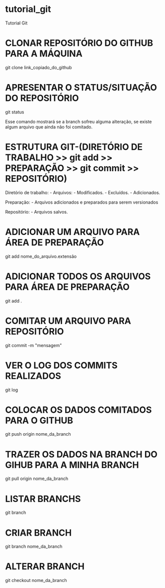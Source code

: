 # tutorial_git
Tutorial Git

# CLONAR REPOSITÓRIO DO GITHUB PARA A MÁQUINA
git clone link_copiado_do_github

# APRESENTAR O STATUS/SITUAÇÃO DO REPOSITÓRIO
git status

Esse comando mostrará se a branch sofreu alguma alteração, 
se existe algum arquivo que ainda não foi comitado.

# ESTRUTURA GIT-(DIRETÓRIO DE TRABALHO >> git add >> PREPARAÇÃO >> git commit >> REPOSITÓRIO)
Diretório de trabalho:
    - Arquivos:
        - Modificados.
        - Excluídos.
        - Adicionados.

Preparação:
    - Arquivos adicionados e preparados para serem versionados

Repositório:
    - Arquivos salvos.

# ADICIONAR UM ARQUIVO PARA ÁREA DE PREPARAÇÃO
git add nome_do_arquivo.extensão

# ADICIONAR TODOS OS ARQUIVOS PARA ÁREA DE PREPARAÇÃO
git add . 

# COMITAR UM ARQUIVO PARA REPOSITÓRIO
git commit -m "mensagem"

# VER O LOG DOS COMMITS REALIZADOS
git log

# COLOCAR OS DADOS COMITADOS PARA O GITHUB
git push origin nome_da_branch

# TRAZER OS DADOS NA BRANCH DO GIHUB PARA A MINHA BRANCH
git pull origin nome_da_branch

# LISTAR BRANCHS
git branch

# CRIAR BRANCH
git branch nome_da_branch

# ALTERAR BRANCH
git checkout nome_da_branch

